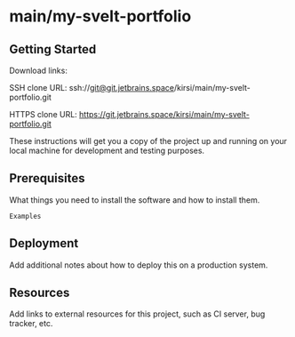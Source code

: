 # main/my-svelt-portfolio



## Getting Started

Download links:

SSH clone URL: ssh://git@git.jetbrains.space/kirsi/main/my-svelt-portfolio.git

HTTPS clone URL: https://git.jetbrains.space/kirsi/main/my-svelt-portfolio.git



These instructions will get you a copy of the project up and running on your local machine for development and testing purposes.

## Prerequisites

What things you need to install the software and how to install them.

```
Examples
```

## Deployment

Add additional notes about how to deploy this on a production system.

## Resources

Add links to external resources for this project, such as CI server, bug tracker, etc.
